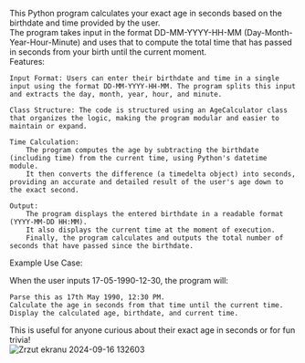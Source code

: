 This Python program calculates your exact age in seconds based on the birthdate and time provided by the user.<br />
The program takes input in the format DD-MM-YYYY-HH-MM (Day-Month-Year-Hour-Minute) and uses that to compute the total time that has passed in seconds from your birth until the current moment.<br />
Features:<br />

    Input Format: Users can enter their birthdate and time in a single input using the format DD-MM-YYYY-HH-MM. The program splits this input and extracts the day, month, year, hour, and minute.

    Class Structure: The code is structured using an AgeCalculator class that organizes the logic, making the program modular and easier to maintain or expand.

    Time Calculation:
        The program computes the age by subtracting the birthdate (including time) from the current time, using Python's datetime module.
        It then converts the difference (a timedelta object) into seconds, providing an accurate and detailed result of the user's age down to the exact second.

    Output:
        The program displays the entered birthdate in a readable format (YYYY-MM-DD HH:MM).
        It also displays the current time at the moment of execution.
        Finally, the program calculates and outputs the total number of seconds that have passed since the birthdate.

Example Use Case:<br />

When the user inputs 17-05-1990-12-30, the program will:<br />

    Parse this as 17th May 1990, 12:30 PM.
    Calculate the age in seconds from that time until the current time.
    Display the calculated age, birthdate, and current time.

This is useful for anyone curious about their exact age in seconds or for fun trivia!<br />
![Zrzut ekranu 2024-09-16 132603](https://github.com/user-attachments/assets/8c7419e4-898b-4552-849f-570fe825a48c)
